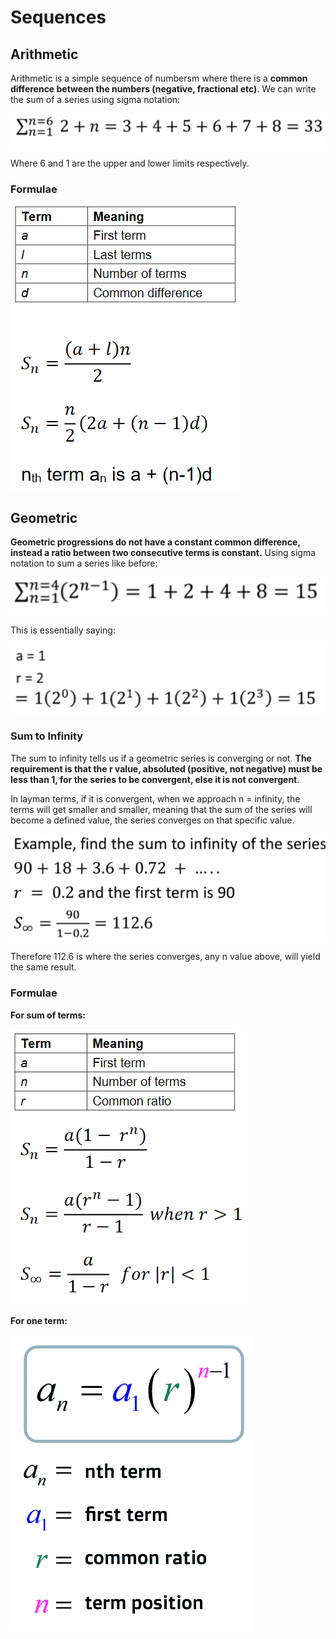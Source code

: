 # Sequences

## Arithmetic

Arithmetic is a simple sequence of numbersm where there is a **common difference between the numbers \(negative, fractional etc\)**. We can write the sum of a series using sigma notation:

![](../../../../.gitbook/assets/image%20%28189%29.png)

Where 6 and 1 are the upper and lower limits respectively.

### Formulae

![](../../../../.gitbook/assets/image%20%28151%29.png)

## Geometric

**Geometric progressions do not have a constant common difference, instead a ratio between two consecutive terms is constant.** Using sigma notation to sum a series like before:

![](../../../../.gitbook/assets/image%20%28185%29.png)

This is essentially saying:

![](../../../../.gitbook/assets/image%20%28181%29.png)

### Sum to Infinity

The sum to infinity tells us if a geometric series is converging or not. **The requirement is that the r value, absoluted \(positive, not negative\) must be less than 1, for the series to be convergent, else it is not convergent**.

In layman terms, if it is convergent, when we approach n = infinity, the terms will get smaller and smaller, meaning that the sum of the series will become a defined value, the series converges on that specific value.

![](../../../../.gitbook/assets/image%20%28153%29.png)

Therefore 112.6 is where the series converges, any n value above, will yield the same result.

### Formulae

**For sum of terms:**

![](../../../../.gitbook/assets/image%20%28157%29.png)

**For one term:**

![](../../../../.gitbook/assets/image%20%28152%29.png)

